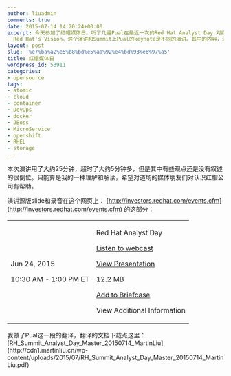 ```yaml
---
author: liuadmin
comments: true
date: 2015-07-14 14:20:24+00:00
excerpt: 今天参加了红帽媒体日。听了几遍Pual在最近一次的Red Hat Analyst Day 对媒体的演讲录音，斗胆拿他的slide，照葫芦画瓢，讲讲
  Red Hat's Vision。这个演讲和Summit上Pual的keynote是不同的演讲。其中的内容，逻辑和观点不相同。其中还是透露这对私有软件厂商的火药味，很有霸气和内涵。
layout: post
slug: '%e7%ba%a2%e5%b8%bd%e5%aa%92%e4%bd%93%e6%97%a5'
title: 红帽媒体日
wordpress_id: 53911
categories:
- opensource
tags:
- atomic
- cloud
- container
- DevOps
- docker
- JBoss
- MicroService
- openshift
- RHEL
- storage
---
```


本次演讲用了大约25分钟，超时了大约5分钟多，但是其中有些观点还是没有叙述的很倒位。只能算是我的一种理解和解读，希望对道场的媒体朋友们对认识红帽公司有帮助。

演讲源版slide和录音在这个网页上： [http://investors.redhat.com/events.cfm](http://investors.redhat.com/events.cfm) 的这部分：
<table cellpadding="0" class="wsh-dataTable wsh-events" summary="" >
<tbody >
<tr >

<td data-before="Date" >


Jun 24, 2015




10:30 AM - 1:00 PM ET

</td>

<td data-before="Details" >


Red Hat Analyst Day




[ Listen to webcast ](http://edge.media-server.com/m/p/mhayc7rh)






[View Presentation](http://investors.redhat.com/common/download/download.cfm?companyid=RHAT&fileid=838366&filekey=633328A1-EAD6-471D-9934-C43F4CDC5666&filename=RH_Summit_Analyst_Day_FINAL.pdf)


12.2 MB




[Add to Briefcase](http://investors.redhat.com/events.cfm#)







View Additional Information

</td>
</tr>
</tbody>
</table>
我做了Pual这一段的翻译，翻译的文档下载点这里：[RH_Summit_Analyst_Day_Master_20150714_MartinLiu](http://cdn1.martinliu.cn/wp-content/uploads/2015/07/RH_Summit_Analyst_Day_Master_20150714_MartinLiu.pdf)


